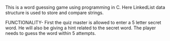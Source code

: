 This  is a word guessing game using programming in C. Here LinkedList data structure is used to store and compare strings.

FUNCTIONALITY-
First the quiz master is allowed to enter a 5 letter secret word.
He will also be giving a hint related to the secret word. 
The player needs to guess the word within 5 attempts.
 
